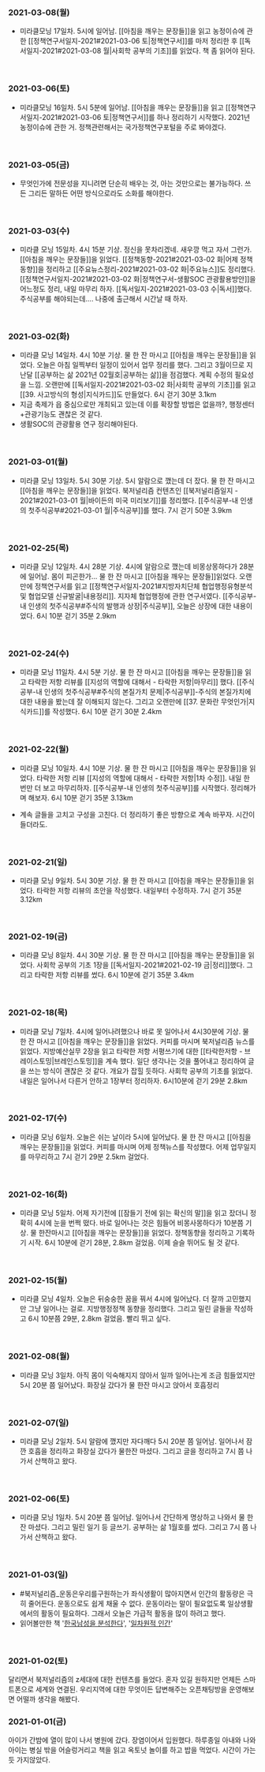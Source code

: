 ### 2021-03-08(월)
* 미라클모닝 17일차. 5시에 일어남. [[아침을 깨우는 문장들]]을 읽고 농정이슈에 관한 [[정책연구서일지-2021#2021-03-06 토|정책연구서]]를 마저 정리한 후 [[독서일지-2021#2021-03-08 월|사회학 공부의 기초]]를 읽었다. 책 좀 읽어야 된다.
<br>

### 2021-03-06(토)
* 미라클모닝 16일차. 5시 5분에 일어남. [[아침을 깨우는 문장들]]을 읽고 [[정책연구서일지-2021#2021-03-06 토|정책연구서]]를 하나 정리하기 시작했다. 2021년 농정이슈에 관한 거. 정책관련해서는 국가정책연구포털을 주로 봐야겠다.
<br>

### 2021-03-05(금)
* 무엇인가에 전문성을 지니려면 단순히 배우는 것, 아는 것만으로는 불가능하다. 쓰든 그리든 말하든 어떤 방식으로라도 소화를 해야한다.
<br>

### 2021-03-03(수)
* 미라클 모닝 15일차. 4시 15분 기상. 정신을 못차리겠네. 새우깡 먹고 자서 그런가. [[아침을 깨우는 문장들]]을 읽었다. [[정책동향-2021#2021-03-02 화|어제 정책동향]]을 정리하고 [[주요뉴스정리-2021#2021-03-02 화|주요뉴스]]도 정리했다. [[정책연구서일지-2021#2021-03-02 화|정책연구서-생활SOC 관광활용방안]]을 어느정도 정리, 내일 마무리 하자. [[독서일지-2021#2021-03-03 수|독서]]했다. 주식공부를 해야되는데.... 나중에 출근해서 시간날 때 하자.
<br>

### 2021-03-02(화)
* 미라클 모닝 14일차. 4시 10분 기상. 물 한 잔 마시고 [[아침을 깨우는 문장들]]을 읽었다. 오늘은 아침 일찍부터 일정이 있어서 업무 정리를 했다. 그리고 3월이므로 지난달 [[공부하는 삶 2021년 02월호|공부하는 삶]]을 점검했다. 계획 수정의 필요성을 느낌. 오랜만에 [[독서일지-2021#2021-03-02 화|사회학 공부의 기초]]를 읽고 [[39. 사고방식의 형성|지식카드]]도 만들었다. 6시 걷기 30분 3.1km
* 지금 축제가 읍 중심으로만 개최되고 있는데 이를 확장할 방법은 없을까?, 행정센터+관광기능도 괜찮은 것 같다.
* 생활SOC의 관광활용 연구 정리해야된다.
<br>

### 2021-03-01(월)
* 미라클 모닝 13일차. 5시 30분 기상. 5시 알람으로 깼는데 더 잤다. 물 한 잔 마시고 [[아침을 깨우는 문장들]]을 읽었다. 북저널리즘 컨텐츠인 [[북저널리즘일지 - 2021#2021-03-01 월|바이든의 미국 미리보기]]를 정리했다. [[주식공부-내 인생의 첫주식공부#2021-03-01 월|주식공부]]를 했다. 7시 걷기 50분 3.9km
<br>

### 2021-02-25(목)
* 미라클 모닝 12일차. 4시 28분 기상. 4시에 알람으로 깼는데 비몽상몽하다가 28분에 일어남. 몸이 피곤한가... 물 한 잔 마시고 [[아침을 깨우는 문장들]]읽었다. 오랜만에 정책연구서를 읽고 [[정책연구서일지-2021#지방자치단체 협업행정유형분석 및 협업모델 신규발굴|내용정리]]. 지자체 협업행정에 관한 연구서였다. [[주식공부-내 인생의 첫주식공부#주식의 발행과 상장|주식공부]], 오늘은 상장에 대한 내용이었다. 6시 10분 걷기 35분 2.9km
<br>

### 2021-02-24(수)
* 미라클 모닝 11일차. 4시 5분 기상. 물 한 잔 마시고 [[아침을 깨우는 문장들]]을 읽고 타락한 저항 리뷰를 [[지성의 역할에 대해서 - 타락한 저항|마무리]] 했다. [[주식공부-내 인생의 첫주식공부#주식의 본질가치 문제|주식공부]]-주식의 본질가치에 대한 내용을 봤는데 잘 이해되지 않는다. 그리고 오랜만에 [[37. 문화란 무엇인가|지식카드]]를 작성했다. 6시 10분 걷기 30분 2.4km
<br>

### 2021-02-22(월)
* 미라클 모닝 10일차. 4시 10분 기상. 물 한 잔 마시고 [[아침을 깨우는 문장들]]을 읽었다. 타락한 저항 리뷰 [[지성의 역할에 대해서 - 타락한 저항|1차 수정]]. 내일 한 번만 더 보고 마무리하자. [[주식공부-내 인생의 첫주식공부]]를 시작했다. 정리해가며 해보자. 6시 10분 걷기 35분 3.13km
	
* 계속 글들을 고치고 구성을 고친다. 더 정리하기 좋은 방향으로 계속 바꾸자. 시간이 들더라도.
<br>

### 2021-02-21(일)
* 미라클 모닝 9일차. 5시 30분 기상. 물 한 잔 마시고 [[아침을 깨우는 문장들]]을 읽었다. 타락한 저항 리뷰의 초안을 작성했다. 내일부터 수정하자. 7시 걷기 35분 3.12km
<br>

### 2021-02-19(금)
* 미라클 모닝 8일차. 4시 30분 기상. 물 한 잔 마시고 [[아침을 깨우는 문장들]]을 읽었다. 사회학 공부의 기초 1장을 [[독서일지-2021#2021-02-19 금|정리]]했다. 그리고 타락한 저항 리뷰를 썼다. 6시 10분에 걷기 35분 3.4km
<br>

### 2021-02-18(목)
* 미라클 모닝 7일차. 4시에 일어나려했으나 바로 못 일어나서 4시30분에 기상. 물 한 잔 마시고 [[아침을 깨우는 문장들]]을 읽었다. 커피를 마시며 북저널리즘 뉴스를 읽었다. 지방예산실무 2장을 읽고 타락한 저항 서평쓰기에 대한 [[타락한저항 - 브레이스토밍|브레인스토밍]]을 계속 했다. 일단 생각나는 것을 풀어내고 정리하여 글을 쓰는 방식이 괜찮은 것 같다. 개요가 잡힐 듯하다. 사회학 공부의 기초를 읽었다. 내일은 일어나서 다른거 안하고 1장부터 정리하자. 6시10분에 걷기 29분 2.8km
<br>

### 2021-02-17(수)
* 미라클 모닝 6일차. 오늘은 쉬는 날이라 5시에 일어났다. 물 한 잔 마시고 [[아침을 깨우는 문장들]]을 읽었다. 커피를 마시며 어제 정책뉴스를 작성했다. 어제 업무일지를 마무리하고 7시 걷기 29분 2.5km 걸었다.
<br>

### 2021-02-16(화)
* 미라클 모닝 5일차. 어제 자기전에 [[잠들기 전에 읽는 확신의 말]]을 읽고 잤더니 정확히 4시에 눈을 번쩍 떴다. 바로 일어나는 것은 힘들어 비몽사몽하다가 10분쯤 기상. 물 한잔마시고 [[아침을 깨우는 문장들]]을 읽었다. 정책동향을 정리하고 기록하기 시작. 6시 10분에 걷기 28분, 2.8km 걸었음. 이제 슬슬 뛰어도 될 것 같다.
<br>

### 2021-02-15(월)
* 미라클 모닝 4일차. 오늘은 뒤숭숭한 꿈을 꿔서 4시에 일어났다. 더 잘까 고민했지만 그냥 일어나는 걸로. 지방행정정책 동향을 정리했다. 그리고 밀린 글들을 작성하고 6시 10분쯤 29분, 2.8km 걸었음. 빨리 뛰고 싶다.
<br>

### 2021-02-08(월)
* 미라클 모닝 3일차. 아직 몸이 익숙해지지 않아서 일까 일어나는게 조금 힘들었지만 5시 20분 쯤 일어났다.  화장실 갔다가 물 한잔 마시고 앉아서 호흡정리
<br>

### 2021-02-07(일)
* 미라클 모닝 2일차. 5시 알람에 깼지만 자다깨다 5시 20분 쯤 일어남. 일어나서 잠깐 호흡을 정리하고 화장실 갔다가 물한잔 마셨다. 그리고 글을 정리하고 7시 쯤 나가서 산책하고 왔다.
<br>

### 2021-02-06(토)
* 미라클 모닝 1일차. 5시 20분 쯤 일어남. 일어나서 간단하게 명상하고 나와서 물 한잔 마셨다. 그리고 밀린 일기 등 글쓰기. 공부하는 삶 1월호를 썼다. 그리고 7시 쯤 나가서 산책하고 왔다.
<br>

### 2021-01-03(일)
* #북저널리즘_운동은우리를구원하는가 좌식생활이 많아지면서 인간의 활동량은 극히 줄어든다. 운동으로도 쉽게 채울 수 없다. 운동이라는 말이 필요없도록 일상생활에서의 활동이 필요하다. 그래서 오늘은 가급적 활동을 많이 하려고 했다.
* 읽어볼만한 책 '[한국남성을 분석한다](http://aladin.kr/p/XovXP)', '[일차원적 인간](http://aladin.kr/p/XFyqJ)'
<br>

### 2021-01-02(토)
 달리면서 북저널리즘의 z세대에 대한 컨텐츠를 들었다. 혼자 있길 원하지만 언제든 스마트폰으로 세계와 연결된. 우리지역에 대한 무엇이든 답변해주는 오픈채팅방을 운영해보면 어떨까 생각을 해봤다.
<br>

### 2021-01-01(금)
아이가 간밤에 열이 많이 나서 병원에 갔다. 장염이어서 입원했다. 하루종일 아내와 나와 아이는 병실 밖을 어슬렁거리고 책을 읽고 옥토넛 놀이를 하고 밥을 먹었다. 시간이 가는듯 가지않았다.
<br>